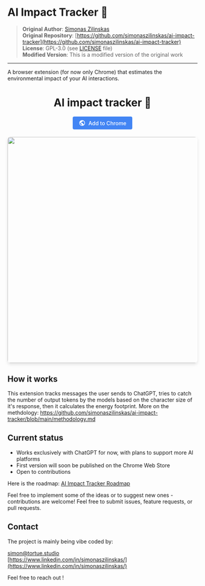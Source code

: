# AI Impact Tracker 🌱

> **Original Author**: [Simonas Zilinskas](https://github.com/simonaszilinskas)  
> **Original Repository**: [https://github.com/simonaszilinskas/ai-impact-tracker](https://github.com/simonaszilinskas/ai-impact-tracker)  
> **License**: GPL-3.0 (see [LICENSE](LICENSE) file)  
> **Modified Version**: This is a modified version of the original work

---

A browser extension (for now only Chrome) that estimates the environmental impact of your AI interactions.

<div align="center">

# AI impact tracker 🌱

<div style="margin: 20px 0;">
  <a href="https://chromewebstore.google.com/detail/ai-impact-tracker/lbeceglchgnhaaidddcdgapnacdjofpf?authuser=1&hl=fr&pli=1" style="display: inline-block; background-color: #4285F4; color: white; text-decoration: none; padding: 8px 16px; border-radius: 4px; font-weight: 500; transition: background-color 0.3s;">
    <span style="display: flex; align-items: center; gap: 8px;">
      <svg xmlns="http://www.w3.org/2000/svg" width="18" height="18" viewBox="0 0 24 24" fill="white"><path d="M12 2C6.48 2 2 6.48 2 12s4.48 10 10 10 10-4.48 10-10S17.52 2 12 2zm-1 17.93c-3.95-.49-7-3.85-7-7.93 0-.62.08-1.21.21-1.79L9 15v1c0 1.1.9 2 2 2v1.93zm6.9-2.54c-.26-.81-1-1.39-1.9-1.39h-1v-3c0-.55-.45-1-1-1H8v-2h2c.55 0 1-.45 1-1V7h2c1.1 0 2-.9 2-2v-.41c2.93 1.19 5 4.06 5 7.41 0 2.08-.8 3.97-2.1 5.39z"/></svg>
      Add to Chrome
    </span>
  </a>
</div>


<img src="https://github.com/user-attachments/assets/370b8f74-5eba-46f5-a22d-549ad0dd26a7" width="600px" style="border-radius: 8px; box-shadow: 0 4px 8px rgba(0,0,0,0.1);" />
</div>

## How it works
This extension tracks messages the user sends to ChatGPT, tries to catch the number of output tokens by the models based on the character size of it's response, then it calculates the energy footprint. More on the methdology: https://github.com/simonaszilinskas/ai-impact-tracker/blob/main/methodology.md

## Current status
- Works exclusively with ChatGPT for now, with plans to support more AI platforms
- First version will soon be published on the Chrome Web Store
- Open to contributions

Here is the roadmap: [AI Impact Tracker Roadmap](https://github.com/users/simonaszilinskas/projects/1)

Feel free to implement some of the ideas or to suggest new ones - contributions are welcome! Feel free to submit issues, feature requests, or pull requests.

## Contact
The project is mainly being vibe coded by:

[simon@tortue.studio](mailto:simon@tortue.studio)  
[https://www.linkedin.com/in/simonaszilinskas/](https://www.linkedin.com/in/simonaszilinskas/)

Feel free to reach out !
